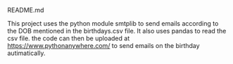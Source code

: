 README.md

This project uses the python module smtplib to send emails according to the DOB mentioned in the birthdays.csv file.
It also uses pandas to read the csv file.
the code can then be uploaded at https://www.pythonanywhere.com/ to send emails on the birthday autimatically.
